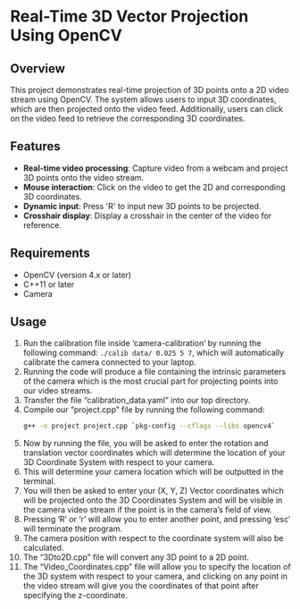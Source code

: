 
# Real-Time 3D Vector Projection Using OpenCV

## Overview
This project demonstrates real-time projection of 3D points onto a 2D video stream using OpenCV. The system allows users to input 3D coordinates, which are then projected onto the video feed. Additionally, users can click on the video feed to retrieve the corresponding 3D coordinates.

## Features
- **Real-time video processing**: Capture video from a webcam and project 3D points onto the video stream.
- **Mouse interaction**: Click on the video to get the 2D and corresponding 3D coordinates.
- **Dynamic input**: Press 'R' to input new 3D points to be projected.
- **Crosshair display**: Display a crosshair in the center of the video for reference.

## Requirements
- OpenCV (version 4.x or later)
- C++11 or later
- Camera

## Usage
1. Run the calibration file inside ‘camera-calibration’ by running the following command: `./calib data/ 0.025 5 7`, which will automatically calibrate the camera connected to your laptop.
2. Running the code will produce a file containing the intrinsic parameters of the camera which is the most crucial part for projecting points into our video streams.
3. Transfer the file “calibration_data.yaml” into our top directory.
4. Compile our “project.cpp” file by running the following command: 
   ```sh
   g++ -o project project.cpp `pkg-config --cflags --libs opencv4`
   ```
5. Now by running the file, you will be asked to enter the rotation and translation vector coordinates which will determine the location of your 3D Coordinate System with respect to your camera.
6. This will determine your camera location which will be outputted in the terminal.
7. You will then be asked to enter your (X, Y, Z) Vector coordinates which will be projected onto the 3D Coordinates System and will be visible in the camera video stream if the point is in the camera’s field of view.
8. Pressing ‘R’ or ‘r’ will allow you to enter another point, and pressing ‘esc’ will terminate the program.
9. The camera position with respect to the coordinate system will also be calculated.
10. The “3Dto2D.cpp” file will convert any 3D point to a 2D point.
11. The “Video_Coordinates.cpp” file will allow you to specify the location of the 3D system with respect to your camera, and clicking on any point in the video stream will give you the coordinates of that point after specifying the z-coordinate.

